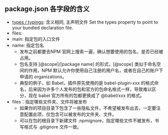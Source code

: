 ## package.json 各字段的含义

* [types / typings](https://www.typescriptlang.org/docs/handbook/declaration-files/publishing.html#including-declarations-in-your-npm-package):  含义相同, 主声明文件 Set the types property to point to your bundled declaration file.
* files:
* main: 指定包的入口文件
* name: 指定包名
  * 发布之前都要去NPM 官网上搜索一遍，确认想要使用的包名，是否已经被占用。
  * 包名支持 [@scope]/[package name] 的形式，[@scope] 类似于命名空间的作用，NPM 默认允许你使用自己注册的用户名，或者在自己的账户下申请的 organizations。
  * 典型的例子，如 Babel，插件原先使用的是 babel-plugin-xxx 的格式命名，后来因为许多个人发布的包和官方的包命名格式一样，导致难以区分，现在 babel 官方所有的包都更换成了 @babel/xxx 的格式。
* files：指定哪些文件夹、文件将被发布
  * 如果你的项目目录下包含了一些隐私文件，不希望被发布出去，一定要注意配置此项，仅包含可以被发布的文件夹、文件。
  * 可以在包的根目录下新建文件 .npmignore，指定哪些文件不被发布，书写格式与 .gitignore 文件一致。
